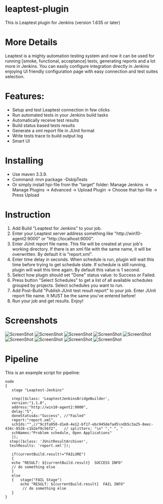 # leaptest-plugin
This is Leaptest plugin for Jenkins (version 1.635 or later)

# More Details
Leaptest is a mighty automation testing system and now it can be used for running [smoke, functional, acceptance] tests, generating reports and a lot more in Jenkins. You can easily configure integration directly in Jenkins enjoying UI friendly configuration page with easy connection and test suites selection. 

# Features:
 - Setup and test Leaptest connection in few clicks
 - Run automated tests in your Jenkins build tasks
 - Automatically receive test results
 - Build status based tests results
 - Generate a xml report file in JUnit format
 - Write tests trace to build output log
 - Smart UI
 
# Installing
- Use maven 3.3.9.
- Command: mvn package -DskipTests
- Or simply install hpi-file from the "target" folder: Manage Jenkins -> Manage Plugins -> Advanced -> Upload Plugin -> Choose that hpi-file -> Press Upload

# Instruction
1. Add Build "Leaptest for Jenkins" to your job.
2. Enter your Leaptest server address something like "http://win10-agent2:9000" or "http://localhost:9000".
3. Enter JUnit report file name. This file will be created at your job's working directory. If there is an xml file with the same name, it will be overwritten. By default it is "report.xml".
4. Enter time delay in seconds. When schedule is run, plugin will wait this time before trying to get schedule state. If schedule is still running, plugin will wait this time again. By default this value is 1 second.
5. Select how plugin should set "Done" status value: to Success or Failed.
6. Press button "Select Schedules" to get a list of all available schedules grouped by projects. Select schedules you want to run.
7. Add Post-Build "Publish JUnit test result report" to your job. Enter JUnit report file name. It MUST be the same you've entered before!
8. Run your job and get results. Enjoy!

# Screenshots
![ScreenShot](http://customatics.com/wp-content/uploads/2017/03/jenkins-1.png)
![ScreenShot](http://customatics.com/wp-content/uploads/2017/03/jenkins-2.png)
![ScreenShot](http://customatics.com/wp-content/uploads/2017/03/jenkins-3.png)
![ScreenShot](http://customatics.com/wp-content/uploads/2017/03/jenkins-4.png)
![ScreenShot](http://customatics.com/wp-content/uploads/2017/03/jenkins-5.png)
![ScreenShot](http://customatics.com/wp-content/uploads/2017/03/jenkins-6.png)
![ScreenShot](http://customatics.com/wp-content/uploads/2017/03/jenkins-7.png)
![ScreenShot](http://customatics.com/wp-content/uploads/2017/03/jenkins-8.png)
![ScreenShot](http://customatics.com/wp-content/uploads/2017/03/jenkins-9.png)


# Pipeline
This is an example script for pipeline:
 ```
node
{
    stage "Leaptest-Jenkins"

    step([$class: 'LeaptestJenkinsBridgeBuilder',
    version:"1.1.0",
    address:"http://win10-agent2:9000",
    delay:"5",
    doneStatusAs:"Success", //"Failed"
    report:"report.xml",
    schIds:"",//"9c3fa950-d1e8-4e12-bf17-ebc945defad5\ndb5c3a25-8eec-434c-8526-c1b2ef9c56f2",   // splitters: "\n" "," ", " 
    schNames:"Problem schedule, Open Applications"
    ]);
   step([$class: 'JUnitResultArchiver',
   testResults: 'report.xml']);
   
    if(currentBuild.result!="FAILURE")
    {
    echo "RESULT: ${currentBuild.result}  SUCCESS INFO"
    // do something else  
    }
    else
    {   stage("FAIL Stage")
        echo "RESULT: ${currentBuild.result}  FAIL INFO"
         // do something else
    }  
}
```

